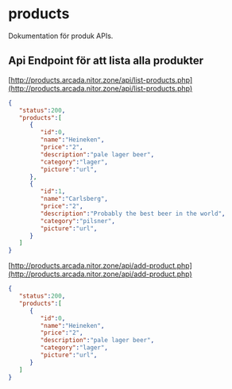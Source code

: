 # products

Dokumentation för produk APIs.


## Api Endpoint för att lista alla produkter

[http://products.arcada.nitor.zone/api/list-products.php](http://products.arcada.nitor.zone/api/list-products.php)
```JSON
{  
   "status":200,
   "products":[  
      {  
         "id":0,
         "name":"Heineken",
         "price":"2",
         "description":"pale lager beer",
         "category":"lager",
         "picture":"url",
      },
      {  
         "id":1,
         "name":"Carlsberg",
         "price":"2",
         "description":"Probably the best beer in the world",
         "category":"pilsner",
         "picture":"url",
      }
   ]
}
```


[http://products.arcada.nitor.zone/api/add-product.php](http://products.arcada.nitor.zone/api/add-product.php)
```JSON
{  
   "status":200,
   "products":[  
      {  
         "id":0,
         "name":"Heineken",
         "price":"2",
         "description":"pale lager beer",
         "category":"lager",
         "picture":"url",
      }
   ]
}
```
